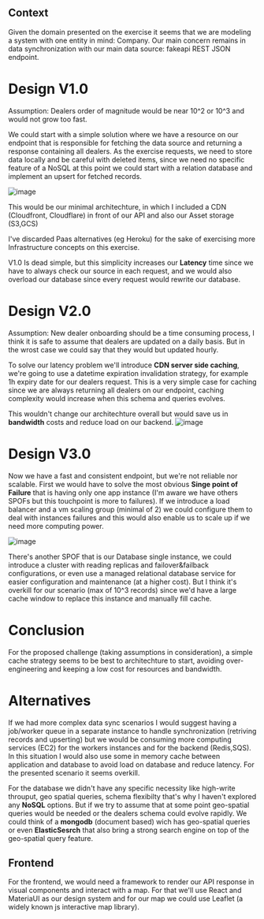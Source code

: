 ## Context

Given the domain presented on the exercise it seems that we are modeling a system with one entity in mind: Company.
Our main concern remains in data synchronization with our main data source: fakeapi REST JSON endpoint.

# Design V1.0
Assumption: Dealers order of magnitude would be near 10^2 or 10^3 and would not grow too fast. 

We could start with a simple solution where we have a resource on our endpoint that is responsible for fetching the data source and returning a response containing all dealers. As the exercise requests, we need to store data locally and be careful with deleted items, since we need no specific feature of a NoSQL at this point we could start with a relation database and implement an upsert for fetched records. 

![image](https://user-images.githubusercontent.com/400858/118904221-cf53c400-b8ef-11eb-8ad1-b9baac8e5b80.png)

This would be our minimal architechture, in which I included a CDN (Cloudfront, Cloudflare) in front of our API and also our Asset storage (S3,GCS)

I've discarded Paas alternatives (eg Heroku) for the sake of exercising more Infrastructure concepts on this exercise.

V1.0 Is dead simple, but this simplicity increases our **Latency** time since we have to always check our source in each request, and we would also overload our database since every request would rewrite our database.

# Design V2.0

Assumption: New dealer onboarding should be a time consuming process, I think it is safe to assume that dealers are updated on a daily basis. But in the wrost case we could say that they would but updated hourly.

To solve our latency problem we'll introduce **CDN server side caching**, we're going to use a datetime expiration invalidation strategy, for example 1h expiry date for our dealers request. This is a very simple case for caching since we are always returning all dealers on our endpoint, caching complexity would increase when this schema and queries evolves.

This wouldn't change our architechture overall but would save us in **bandwidth** costs and reduce load on our backend.
![image](https://user-images.githubusercontent.com/400858/118905906-0bd4ef00-b8f3-11eb-8912-4eacc17d3886.png)

# Design V3.0

Now we have a fast and consistent endpoint, but we're not reliable nor scalable. First we would have to solve the most obvious **Singe point of Failure** that is having only one app instance (I'm aware we have others SPOFs but this touchpoint is more to failures). If we introduce a load balancer and a vm scaling group (minimal of 2) we could configure them to deal with instances failures and this would also enable us to scale up if we need more computing power.

![image](https://user-images.githubusercontent.com/400858/118907945-d16d5100-b8f6-11eb-8fb7-cb66af11a5c0.png)

There's another SPOF that is our Database single instance, we could introduce a cluster with reading replicas and failover&failback configurations, or even use a managed relational database service for easier configuration and maintenance (at a higher cost). But I think it's overkill for our scenario (max of 10^3 records) since we'd have a large cache window to replace this instance and manually fill cache.

# Conclusion

For the proposed challenge (taking assumptions in consideration), a simple cache strategy seems to be best to architechture to start, avoiding over-engineering and keeping a low cost for resources and bandwidth.

# Alternatives

If we had more complex data sync scenarios I would suggest having a job/worker queue in a separate instance to handle synchronization (retriving records and upserting) but we would be consuming more computing services (EC2) for the workers instances and for the backend (Redis,SQS). In this situation I would also use some in memory cache between application and database to avoid load on database and reduce latency. For the presented scenario it seems overkill. 

For the database we didn't have any specific necessity like high-write throuput, geo spatial queries, schema flexibilty that's why I haven't explored any **NoSQL** options. But if we try to assume that at some point geo-spatial queries would be needed or the dealers schema could evolve rapidly. We could think of a **mongodb** (document based) wich has geo-spatial queries or even **ElasticSesrch** that also bring a strong search engine on top of the geo-spatial query feature.

## Frontend

For the frontend, we would need a framework to render our API response in visual components and interact with a map. For that we'll use React and MateriaUI as our design system and for our map we could use Leaflet (a widely known js interactive map library).
